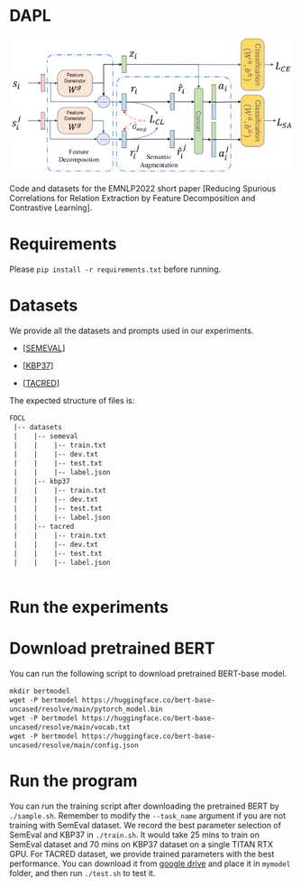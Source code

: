 # DAPL


![](./1.png)


Code and datasets for the EMNLP2022 short paper [Reducing Spurious Correlations for Relation Extraction by Feature Decomposition and Contrastive Learning].


Requirements
==========

Please `pip install -r requirements.txt` before running.

Datasets
==========

We provide all the datasets and prompts used in our experiments.

+ [[SEMEVAL]](datasets/semeval)

+ [[KBP37]](datasets/kbp37)

+ [[TACRED]](datasets/tacred)

The expected structure of files is:


```
FDCL
 |-- datasets
 |    |-- semeval
 |    |    |-- train.txt       
 |    |    |-- dev.txt
 |    |    |-- test.txt
 |    |    |-- label.json
 |    |-- kbp37
 |    |    |-- train.txt       
 |    |    |-- dev.txt
 |    |    |-- test.txt
 |    |    |-- label.json
 |    |-- tacred
 |    |    |-- train.txt       
 |    |    |-- dev.txt
 |    |    |-- test.txt
 |    |    |-- label.json
 
```


Run the experiments
==========

# Download pretrained BERT

You can run the following script to download pretrained BERT-base model.

```
mkdir bertmodel
wget -P bertmodel https://huggingface.co/bert-base-uncased/resolve/main/pytorch_model.bin
wget -P bertmodel https://huggingface.co/bert-base-uncased/resolve/main/vocab.txt
wget -P bertmodel https://huggingface.co/bert-base-uncased/resolve/main/config.json
```


# Run the program

You can run the training script after downloading the pretrained BERT by `./sample.sh`. Remember to modify the `--task_name` argument if you are not training with SemEval dataset. We record the best parameter selection of SemEval and KBP37 in `./train.sh`. It would take 25 mins to train on SemEval dataset and 70 mins on KBP37 dataset on a single TITAN RTX GPU. For TACRED dataset, we provide trained parameters with the best performance. You can download it from [google drive](https://drive.google.com/file/d/15Qaw_ccTl4AvR7kNuHJKAbBZe9Gnc69D/view?usp=sharing) and place it in `mymodel` folder, and then run `./test.sh` to test it.

